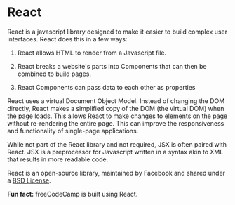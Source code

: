 # React

React is a javascript library designed to make it easier to build complex user interfaces. React does this in a few ways:

1. React allows HTML to render from a Javascript file.

2. React breaks a website's parts into Components that can then be combined to build pages.

3. React Components can pass data to each other as properties

React uses a virtual Document Object Model. Instead of changing the DOM directly, React makes a simplified copy of the DOM (the virtual DOM) when the page loads. This allows React to make changes to elements on the page without re-rendering the entire page. This can improve the responsiveness and functionality of single-page applications.

While not part of the React library and not required, JSX is often paired with React. JSX is a preprocessor for Javascript written in a syntax akin to XML that results in more readable code.

React is an open-source library, maintained by Facebook and shared under a [BSD License](https://github.com/facebook/react/blob/master/LICENSE).

**Fun fact:** freeCodeCamp is built using React.
